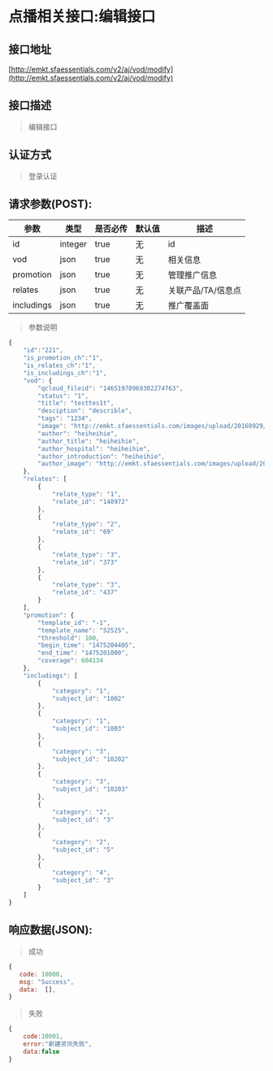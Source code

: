 # 点播相关接口:编辑接口

## 接口地址

[http://emkt.sfaessentials.com/v2/aj/vod/modify](http://emkt.sfaessentials.com/v2/aj/vod/modify)

## 接口描述

> 编辑接口

## 认证方式

> 登录认证

## 请求参数(POST):

| 参数 | 类型| 是否必传 | 默认值 |  描述 | 
| ---- | ---- | ----- | ----- | ----- | 
| id | integer | true | 无 | id |  
| vod | json | true | 无 | 相关信息 | 
| promotion | json | true | 无 | 管理推广信息 |
| relates |  json | true | 无 | 关联产品/TA/信息点 |
| includings |  json | true | 无 | 推广覆盖面 |

> 参数说明
```javascript
{  
    "id":"221",
    "is_promotion_ch":"1",
    "is_relates_ch":"1",
    "is_includings_ch":"1",
    "vod": {
        "qcloud_fileid": "14651978969302274763",
        "status": "1",
        "title": "testtes1t",
        "desciption": "describle",
        "tags": "1234",
        "image": "http://emkt.sfaessentials.com/images/upload/20160929/1475135734275.png",
        "author": "heiheihie",
        "author_title": "heiheihie",
        "author_hospital": "heiheihie",
        "author_introduction": "heiheihie",
        "author_image": "http://emkt.sfaessentials.com/images/upload/20160929/14751357434239.png"
    },
    "relates": [
        {
            "relate_type": "1",
            "relate_id": "148972"
        },
        {
            "relate_type": "2",
            "relate_id": "69"
        },
        {
            "relate_type": "3",
            "relate_id": "373"
        },
        {
            "relate_type": "3",
            "relate_id": "437"
        }
    ],
    "promotion": {
        "template_id": "-1",
        "template_name": "52525",
        "threshold": 100,
        "begin_time": "1475204405",
        "end_time": "1475201000",
        "coverage": 604134
    },
    "includings": [
        {
            "category": "1",
            "subject_id": "1002"
        },
        {
            "category": "1",
            "subject_id": "1003"
        },
        {
            "category": "3",
            "subject_id": "10202"
        },
        {
            "category": "3",
            "subject_id": "10203"
        },
        {
            "category": "2",
            "subject_id": "3"
        },
        {
            "category": "2",
            "subject_id": "5"
        },
        {
            "category": "4",
            "subject_id": "3"
        }
    ]
}
```
## 响应数据(JSON):
> 成功
```javascript
{
   code: 10000,
   msg: "Success",
   data:  [],
}
```
> 失败 

```javascript
{
    code:10001,
    error:"新建资讯失败",
    data:false
}
```